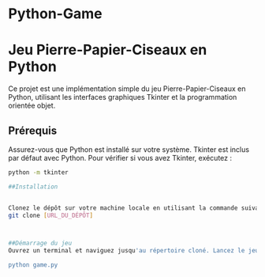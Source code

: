 # Python-Game
# Jeu Pierre-Papier-Ciseaux en Python

Ce projet est une implémentation simple du jeu Pierre-Papier-Ciseaux en Python, utilisant les interfaces graphiques Tkinter et la programmation orientée objet.

## Prérequis

Assurez-vous que Python est installé sur votre système. Tkinter est inclus par défaut avec Python. Pour vérifier si vous avez Tkinter, exécutez :

```bash
python -m tkinter

##Installation


Clonez le dépôt sur votre machine locale en utilisant la commande suivante dans votre terminal :
git clone [URL_DU_DÉPÔT]



##Démarrage du jeu
Ouvrez un terminal et naviguez jusqu'au répertoire cloné. Lancez le jeu en exécutant :

python game.py

